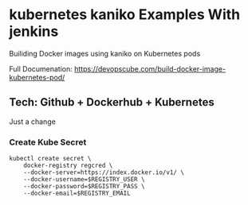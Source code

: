 # kubernetes kaniko Examples With jenkins

Builiding Docker images using kaniko on Kubernetes pods

Full Documenation: https://devopscube.com/build-docker-image-kubernetes-pod/

## Tech: Github + Dockerhub + Kubernetes

Just a change

### Create Kube Secret
```
kubectl create secret \
    docker-registry regcred \
    --docker-server=https://index.docker.io/v1/ \
    --docker-username=$REGISTRY_USER \
    --docker-password=$REGISTRY_PASS \
    --docker-email=$REGISTRY_EMAIL
```






